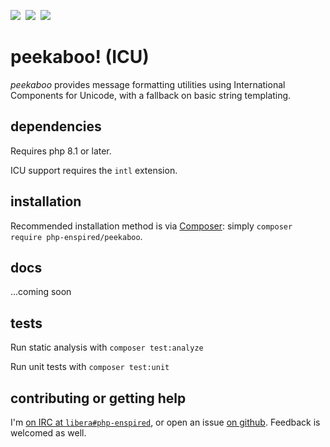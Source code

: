 ![](https://img.shields.io/github/release/php-enspired/peekaboo.svg)  ![](https://img.shields.io/badge/PHP-8.1-blue.svg?colorB=8892BF)  ![](https://img.shields.io/badge/license-GPL_3.0_only-blue.svg)

peekaboo! (ICU)
===============

_peekaboo_ provides message formatting utilities using International Components for Unicode, with a fallback on basic string templating.

dependencies
------------

Requires php 8.1 or later.

ICU support requires the `intl` extension.

installation
------------

Recommended installation method is via [Composer](https://getcomposer.org/): simply `composer require php-enspired/peekaboo`.

docs
----

…coming soon

tests
-----

Run static analysis with `composer test:analyze`

Run unit tests with `composer test:unit`

contributing or getting help
----------------------------

I'm [on IRC at `libera#php-enspired`](https://web.libera.chat/#php-enspired), or open an issue [on github](https://github.com/php-enspired/peekaboo/issues).  Feedback is welcomed as well.
